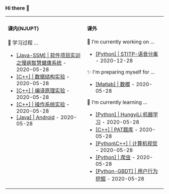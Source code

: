 ### Hi there 👋

<!--
**DenryDu/DenryDu** is a ✨ _special_ ✨ repository because its `README.md` (this file) appears on your GitHub profile.

Here are some ideas to get you started:
-->


<table width="800px">
<tr >

<td valign="top" width="50%">



#### 课内(NJUPT)

🔭 学习过程 ...
* <a href='#' target='_blank'>[Java-SSM] | 软件项目实训之慢病智慧健康系统</a> - 2020-05-28
* <a href='#' target='_blank'>[C++] | 数据结构实验</a> - 2020-05-28
* <a href='#' target='_blank'>[C++] | 编译原理实验</a> - 2020-05-28
* <a href='#' target='_blank'>[C++] | 操作系统实验</a> - 2020-05-28
* <a href='#' target='_blank'>[Java] | Android</a> - 2020-05-28
</td>

<td valign="top" width="50%">

#### 课外
🔭 I’m currently working on ...
* <a href='#' target='_blank'>[Python] | STITP-语音分离</a> - 2020-12-28

✨ I'm preparing myself for ...
* <a href='#' target='_blank'>[Matlab] | 数模</a> - 2020-05-28

🌱 I’m currently learning ...
* <a href='#' target='_blank'>[Python] | HungyiLi 机器学习</a> - 2020-05-28
* <a href='#' target='_blank'>[C++] | PAT题库</a> - 2020-05-28
* <a href='#' target='_blank'>[Python\C++] | 计算机视觉</a> - 2020-05-28
* <a href='#' target='_blank'>[Python] | 爬虫</a> - 2020-05-28
* <a href='#' target='_blank'>[Python-GBDT] | 用户行为挖掘</a> - 2020-05-28
</td>
</tr>

</table>
  
  
<!--
  
- 🔭 I’m currently working on ...
- 👯 I’m looking to collaborate on ...
- 🤔 I’m looking for help with ...
- 💬 Ask me about ...
- 📫 How to reach me: 2364549135@qq.com
- 😄 Pronouns: ...
- ⚡ Fun fact: ...
-->
